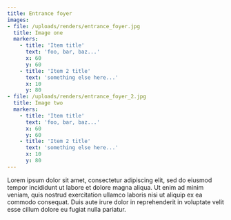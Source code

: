 ```yaml
---
title: Entrance foyer
images:
- file: /uploads/renders/entrance_foyer.jpg
  title: Image one
  markers:
    - title: 'Item title'
      text: 'foo, bar, baz...'
      x: 60
      y: 60
    - title: 'Item 2 title'
      text: 'something else here...'
      x: 10
      y: 80
- file: /uploads/renders/entrance_foyer_2.jpg
  title: Image two
  markers:
    - title: 'Item title'
      text: 'foo, bar, baz...'
      x: 60
      y: 60
    - title: 'Item 2 title'
      text: 'something else here...'
      x: 10
      y: 80
---
```

Lorem ipsum dolor sit amet, consectetur adipiscing elit, sed do eiusmod tempor incididunt ut labore et dolore magna aliqua. Ut enim ad minim veniam, quis nostrud exercitation ullamco laboris nisi ut aliquip ex ea commodo consequat. Duis aute irure dolor in reprehenderit in voluptate velit esse cillum dolore eu fugiat nulla pariatur.